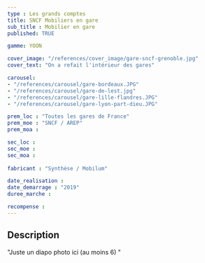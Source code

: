 ```yaml
---
type : Les grands comptes
title: SNCF Mobiliers en gare
sub_title : Mobilier en gare
published: TRUE

gamme: YOON 

cover_image: "/references/cover_image/gare-sncf-grenoble.jpg"
cover_text: "On a refait l'intérieur des gares"

carousel: 
- "/references/carousel/gare-bordeaux.JPG"
- "/references/carousel/gare-de-lest.jpg"
- "/references/carousel/gare-lille-flandres.JPG"
- "/references/carousel/gare-lyon-part-dieu.JPG"

prem_loc : "Toutes les gares de France"
prem_moe : "SNCF / AREP"
prem_moa :

sec_loc :
sec_moe :
sec_moa :
 
fabricant : "Synthèse / Mobilum"

date_realisation :
date_demarrage : "2019"
duree_marche :

recompense :
---
```


## Description
 "Juste un diapo photo ici (au moins 6) "
